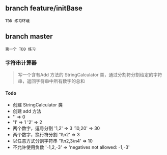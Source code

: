##  branch feature/initBase

`TDD 练习环境`

## branch master

`第一个 TDD 练习`

### 字符串计算器

> 写一个含有Add 方法的 StringCalculator 类，通过分割符分割给定的字符串，返回字符串中所有数字的总和

#### Todo

* 创建 StringCalculator 类
* 创建 add 方法
* '' => 0
* '1' => 1 '2' => 2
* 两个数字，逗号分割 '1,2' => 3 '10,20' => 30
* 两个数字，换行符分割 '1\n2' => 3
* 以任意方式分割字符串 '1\n2,3\n4' => 10
* 不允许使用负数 '-1,2,-3' => 'negatives not allowed: -1,-3'


